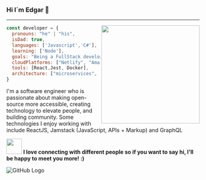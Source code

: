 
### Hi I´m Edgar 👋
---
<img width=256 align="right" src="https://user-images.githubusercontent.com/15788622/89062946-f2938f80-d32c-11ea-894b-a0e596325c8b.png" />

```javascript
const developer = {
  pronouns: "he" | "his",
  isDad: true,
  languages: ['Javascript','C#'],
  learning: ['Node'],
  goals: "Being a FullStack developer",
  cloudPlatforms: ["Netlify", "Amazon(Heroku) Cloud", "Azure Cloud","Google Cloud","Firebase Cloud"]
  tools: [React,Jest, Docker],
  architecture: ["microservices", "event-driven", "design system pattern"]
}
```

I'm a software engineer who is passionate about making open-source more accessible, creating technology to elevate people, and building community. Some technologies I enjoy working with include ReactJS, Jamstack (JavaScript, APIs + Markup) and GraphQL

<span><img src="https://camo.githubusercontent.com/6ba7b982e69849c28d40e15131d5557cd65455a6/68747470733a2f2f6d656469612e67697068792e636f6d2f6d656469612f4c6e516a7057614f4e386e68723231764e572f67697068792e676966" width="40" height="40" />
 <b>I love connecting with different people so if you want to say hi, I'll be happy to meet you more! :)</b></span>

 ![GitHub Logo](https://raw.githubusercontent.com/halfrost/halfrost/master/icons/header_.png)

